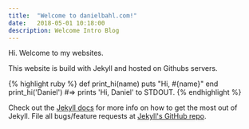 ```yaml
---
title:  "Welcome to danielbahl.com!"
date:   2018-05-01 10:18:00
description: Welcome Intro Blog
---
```


Hi. Welcome to my websites.

This website is build with Jekyll and hosted on Githubs servers.

{% highlight ruby %}
def print_hi(name)
  puts "Hi, #{name}"
end
print_hi('Daniel')
#=> prints 'Hi, Daniel' to STDOUT.
{% endhighlight %}

Check out the [Jekyll docs][jekyll] for more info on how to get the most out of Jekyll. File all bugs/feature requests at [Jekyll's GitHub repo][jekyll-gh].

[jekyll-gh]: https://github.com/mojombo/jekyll
[jekyll]:    http://jekyllrb.com
